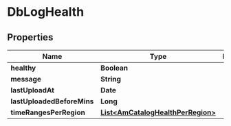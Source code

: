 

# DbLogHealth


## Properties

Name | Type | Description | Notes
------------ | ------------- | ------------- | -------------
**healthy** | **Boolean** |  |  [optional]
**message** | **String** |  |  [optional]
**lastUploadAt** | **Date** |  |  [optional]
**lastUploadedBeforeMins** | **Long** |  |  [optional]
**timeRangesPerRegion** | [**List&lt;AmCatalogHealthPerRegion&gt;**](AmCatalogHealthPerRegion.md) |  |  [optional]



